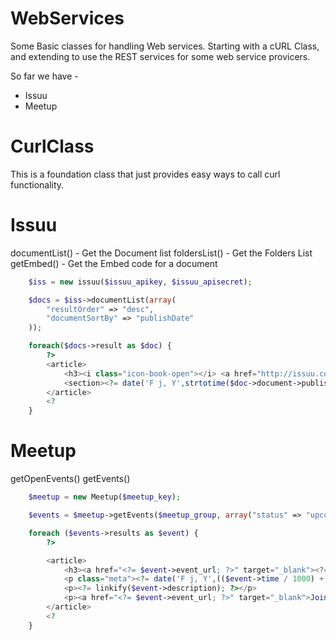 WebServices
===========

Some Basic classes for handling Web services. Starting with a cURL Class, and extending to use the REST services for some web service provicers.

So far we have -
* Issuu
* Meetup

CurlClass
=========

This is a foundation class that just provides easy ways to call curl functionality.

Issuu
=====

documentList() - Get the Document list
foldersList() - Get the Folders List
getEmbed() - Get the Embed code for a document

```php
    $iss = new issuu($issuu_apikey, $issuu_apisecret);

    $docs = $iss->documentList(array(
        "resultOrder" => "desc",
        "documentSortBy" => "publishDate"
    ));

    foreach($docs->result as $doc) {
        ?>
        <article>
            <h3><i class="icon-book-open"></i> <a href="http://issuu.com/<?= $doc->document->username; ?>/docs/<?= $doc->document->name; ?>" target="_blank"><?= $doc->document->title; ?></a></h3>
            <section><?= date('F j, Y',strtotime($doc->document->publishDate)); ?> &mdash; <a href="http://issuu.com/<?= $doc->document->username; ?>/docs/<?= $doc->document->name; ?>" target="_blank">Read Now&hellip;</a></section>
        </article>
        <?
    }
```

Meetup
======

getOpenEvents()
getEvents()

```php
    $meetup = new Meetup($meetup_key);

    $events = $meetup->getEvents($meetup_group, array("status" => "upcoming"));

    foreach ($events->results as $event) {
        ?>

        <article>
            <h3><a href="<?= $event->event_url; ?>" target="_blank"><?= $event->name; ?></a></h3>
            <p class="meta"><?= date('F j, Y',(($event->time / 1000) + 3600)); ?> @ <?= date('g:i a',(($event->time / 1000)+3600)); ?> | <?= $event->yes_rsvp_count; ?> going.</p>
            <p><?= linkify($event->description); ?></p>
            <p><a href="<?= $event->event_url; ?>" target="_blank">Join this event</a></p>
        </article>
        <?
    }
```
